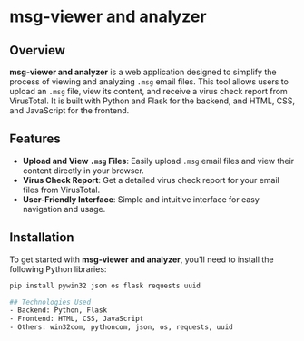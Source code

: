# msg-viewer and analyzer

## Overview

**msg-viewer and analyzer** is a web application designed to simplify the process of viewing and analyzing `.msg` email files. This tool allows users to upload an `.msg` file, view its content, and receive a virus check report from VirusTotal. It is built with Python and Flask for the backend, and HTML, CSS, and JavaScript for the frontend.

## Features

- **Upload and View `.msg` Files**: Easily upload `.msg` email files and view their content directly in your browser.
- **Virus Check Report**: Get a detailed virus check report for your email files from VirusTotal.
- **User-Friendly Interface**: Simple and intuitive interface for easy navigation and usage.

## Installation

To get started with **msg-viewer and analyzer**, you'll need to install the following Python libraries:

```bash
pip install pywin32 json os flask requests uuid

## Technologies Used
- Backend: Python, Flask
- Frontend: HTML, CSS, JavaScript
- Others: win32com, pythoncom, json, os, requests, uuid
